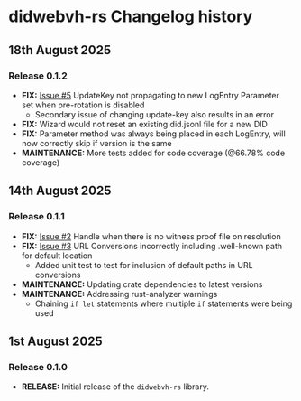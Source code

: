 # didwebvh-rs Changelog history

## 18th August 2025

### Release 0.1.2

* **FIX:** [Issue #5](https://github.com/decentralized-identity/didwebvh-rs/issues/5)
UpdateKey not propagating to new LogEntry Parameter set when pre-rotation is disabled
  * Secondary issue of changing update-key also results in an error
* **FIX:** Wizard would not reset an existing did.jsonl file for a new DID
* **FIX:** Parameter method was always being placed in each LogEntry, will now
correctly skip if version is the same
* **MAINTENANCE:** More tests added for code coverage (@66.78% code coverage)

## 14th August 2025

### Release 0.1.1

* **FIX:** [Issue #2](https://github.com/decentralized-identity/didwebvh-rs/issues/2)
Handle when there is no witness proof file on resolution
* **FIX:** [Issue #3](https://github.com/decentralized-identity/didwebvh-rs/issues/3)
URL Conversions incorrectly including .well-known path for default location
  * Added unit test to test for inclusion of default paths in URL conversions
* **MAINTENANCE:** Updating crate dependencies to latest versions
* **MAINTENANCE:** Addressing rust-analyzer warnings
  * Chaining `if let` statements where multiple `if` statements were being used

## 1st August 2025

### Release 0.1.0

* **RELEASE:** Initial release of the `didwebvh-rs` library.
